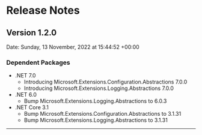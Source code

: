 # Release Notes

## Version 1.2.0

Date: Sunday, 13 November, 2022 at 15:44:52 +00:00

### Dependent Packages

- .NET 7.0
  - Introducing Microsoft.Extensions.Configuration.Abstractions 7.0.0
  - Introducing Microsoft.Extensions.Logging.Abstractions 7.0.0
- .NET 6.0
  - Bump Microsoft.Extensions.Logging.Abstractions to 6.0.3
- .NET Core 3.1
  - Bump Microsoft.Extensions.Configuration.Abstractions to 3.1.31
  - Bump Microsoft.Extensions.Logging.Abstractions to 3.1.31

---


